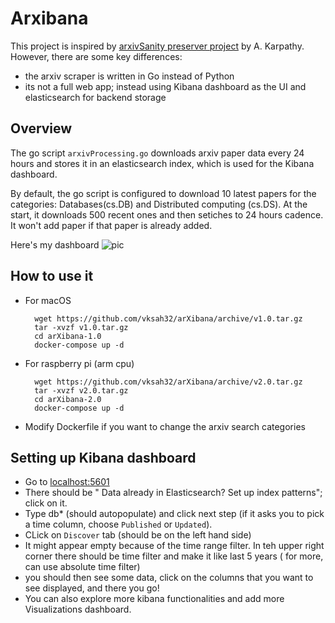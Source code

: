 # Arxibana

This project is inspired by [arxivSanity preserver project](https://github.com/karpathy/arxiv-sanity-preserver) by A. Karpathy. However, there are some key differences:
- the arxiv scraper is written in Go instead of Python
- its not a full web app; instead using Kibana dashboard as the UI and elasticsearch for backend storage


## Overview

The go script `arxivProcessing.go` downloads arxiv paper data every 24 hours and stores it in an elasticsearch index, which is used for the Kibana dashboard.

By default, the go script is configured to download 10 latest papers for the categories: Databases(cs.DB) and Distributed computing (cs.DS). At the start, it downloads 500 recent ones and then setiches to 24 hours cadence. 
It won't add paper if that paper is already added.

Here's my dashboard
![pic](https://www.dropbox.com/s/sllc90lri196cg2/kibanaUI.png?dl=1)

## How to use it
- For macOS

        wget https://github.com/vksah32/arXibana/archive/v1.0.tar.gz
        tar -xvzf v1.0.tar.gz
        cd arXibana-1.0
        docker-compose up -d


- For raspberry pi (arm cpu)

        wget https://github.com/vksah32/arXibana/archive/v2.0.tar.gz
        tar -xvzf v2.0.tar.gz
        cd arXibana-2.0
        docker-compose up -d


- Modify Dockerfile if you want to change the arxiv search categories


## Setting up Kibana dashboard

- Go to [localhost:5601](http://localhost:5601)
- There should be " Data already in Elasticsearch? Set up index patterns"; click on it.
- Type db* (should autopopulate) and click next step (if it asks you to pick a time column, choose `Published` or `Updated`). 
- CLick on `Discover` tab (should be on the left hand side)
- It might appear empty because of the time range filter. In teh upper right corner there should be time filter and make it like last 5 years ( for more, can use absolute time filter)
- you should then see some data, click on the columns that you want to see displayed, and there you go!
- You can also explore more kibana functionalities and add more Visualizations dashboard.